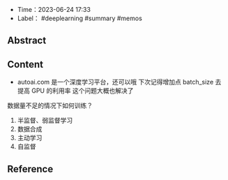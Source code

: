 - Time：2023-06-24 17:33
- Label： #deeplearning #summary #memos

## Abstract

## Content

- autoai.com 是一个深度学习平台，还可以哦 下次记得增加点 batch_size 去提高 GPU 的利用率 这个问题大概也解决了

数据量不足的情况下如何训练？

1. 半监督、弱监督学习
2. 数据合成
3. 主动学习
4. 自监督

## Reference
